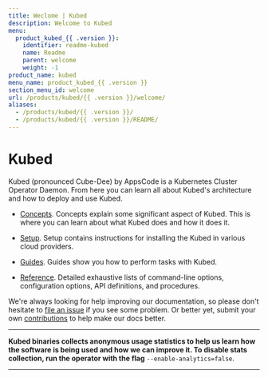 ```yaml
---
title: Weclome | Kubed
description: Welcome to Kubed
menu:
  product_kubed_{{ .version }}:
    identifier: readme-kubed
    name: Readme
    parent: welcome
    weight: -1
product_name: kubed
menu_name: product_kubed_{{ .version }}
section_menu_id: welcome
url: /products/kubed/{{ .version }}/welcome/
aliases:
  - /products/kubed/{{ .version }}/
  - /products/kubed/{{ .version }}/README/
---
```


# Kubed
Kubed (pronounced Cube-Dee) by AppsCode is a Kubernetes Cluster Operator Daemon. From here you can learn all about Kubed's architecture and how to deploy and use Kubed.

- [Concepts](/docs/concepts/). Concepts explain some significant aspect of Kubed. This is where you can learn about what Kubed does and how it does it.

- [Setup](/docs/setup/). Setup contains instructions for installing
  the Kubed in various cloud providers.

- [Guides](/docs/guides/). Guides show you how to perform tasks with Kubed.

- [Reference](/docs/reference/). Detailed exhaustive lists of
command-line options, configuration options, API definitions, and procedures.

We're always looking for help improving our documentation, so please don't hesitate to [file an issue](https://github.com/kubeops/config-syncer/issues/new) if you see some problem. Or better yet, submit your own [contributions](/docs/CONTRIBUTING.md) to help
make our docs better.

---

**Kubed binaries collects anonymous usage statistics to help us learn how the software is being used and how we can improve it. To disable stats collection, run the operator with the flag** `--enable-analytics=false`.

---
